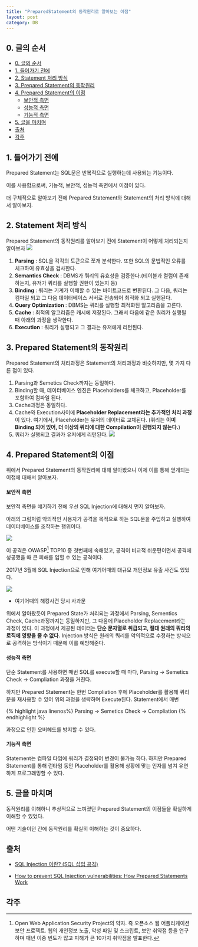 ```yaml
---
title: "PreparedStatement의 동작원리로 알아보는 이점"
layout: post
category: DB
---
```


## 0. 글의 순서

- [0. 글의 순서](#0-글의-순서)
- [1. 들어가기 전에](#1-들어가기-전에)
- [2. Statement 처리 방식](#2-statement-처리-방식)
- [3. Prepared Statement의 동작원리](#3-prepared-statement의-동작원리)
- [4. Prepared Statement의 이점](#4-prepared-statement의-이점)
    - [보안적 측면](#보안적-측면)
    - [성능적 측면](#성능적-측면)
    - [기능적 측면](#기능적-측면)
- [5. 글을 마치며](#5-글을-마치며)
- [출처](#출처)
- [각주](#각주)


## 1. 들어가기 전에

Prepared Statement는 SQL문은 반복적으로 실행하는데 사용되는 기능이다.

이를 사용함으로써, 기능적, 보안적, 성능적 측면에서 이점이 있다.

더 구체적으로 알아보기 전에 Prepared Statement와 Statement의 처리 방식에 대해서 알아보자.

## 2. Statement 처리 방식


Prepared Statement의 동작원리를 알아보기 전에 Statement이 어떻게 처리되는지 알아보자
![](https://miro.medium.com/max/700/0*BpxYqbBLM6hyylux.png)

1. **Parsing** : SQL을 각각의 토큰으로 쪼개 분석한다. 또한 SQL의 문법적인 오류를 체크하여 유효성을 검사한다.
2. **Semantics Check** : DBMS가 쿼리의 유효성을 검증한다.(테이블과 컬럼이 존재하는지, 유저가 쿼리를 실행할 권한이 있는지 등)
3. **Binding** : 쿼리는 기계가 이해할 수 있는 바이트코드로 변환된다. 그 다음, 쿼리는 컴파일 되고 그 다음 데이터베이스 서버로 전송되어 최적화 되고 실행된다.
4. **Query Optimization** :  DBMS는 쿼리를 실행할 최적화된 알고리즘을 고른다.
5. **Cache** : 최적의 알고리즘은 캐시에 저장된다. 그래서 다음에 같은 쿼리가 실행될 때 아래의 과정을 생략한다.
6. **Execution** : 쿼리가 실행되고 그 결과는 유저에게 리턴된다.


## 3. Prepared Statement의 동작원리

Prepared Statement의 처리과정은 Statement의 처리과정과 비슷하지만, 몇 가지 다른 점이 있다.

1. Parsing과 Semetics Check까지는 동일하다.
2. Binding할 때, 데이터베이스 엔진은 Placeholders를 체크하고, Placeholder를 포함하여 컴파일 된다.
3. Cache과정은 동일하다.
4. Cache와 Execution사이에 **Placeholder Replacement라는 추가적인 처리 과정**이 있다. 여기에서, Placeholder는 유저의 데이터로 교체된다. (쿼리는 **이미 Binding 되어 있어, 더 이상의 쿼리에 대한 Compilation이 진행되지 않는다.**)
5. 쿼리가 실행되고 결과가 유저에게 리턴된다.
![](https://miro.medium.com/max/700/0*ds-xeCuwyByLlVnT.png)


## 4. Prepared Statement의 이점

위에서 Prepared Statement의 동작원리에 대해 알아봤으니 이제 이를 통해 얻게되는 이점에 대해서 알아보자.
#### 보안적 측면

보안적 측면을 얘기하기 전에 우선 SQL Injection에 대해서 먼저 알아보자.

아래의 그림처럼 악의적인 사용자가 공격을 목적으로 하는 SQL문을 주입하고 실행하여 데이터베이스를 조작하는 행위이다.

![](https://www.researchgate.net/profile/Muhammad-Iqbal-274/publication/322250414/figure/fig3/AS:579066325864448@1515071578177/A-SQL-injection-attack.png)

이 공격은 OWASP[^1] TOP10 중 첫번째에 속해있고, 공격이 비교적 쉬운편이면서 공격에 성공했을 때 큰 피해를 입힐 수 있는 공격이다.

2017년 3월에 SQL Injection으로 인해 여기어때의 대규모 개인정보 유출 사건도 있었다.

![](https://img1.daumcdn.net/thumb/R1280x0/?scode=mtistory2&fname=http%3A%2F%2Fcfile23.uf.tistory.com%2Fimage%2F99D4993C5C8890FB1D148B)
- 여기어때의 해킹사건 당시 사과문

위에서 알아봤듯이 Prepared State가 처리되는 과정에서 Parsing, Sementics Check, Cache과정까지는 동일하지만, 그 다음에 Placeholder Replacement라는 과정이 있다.
이 과정에서 제공된 데이터는 **단순 문자열로 취급되고, 절대 원래의 쿼리의 로직에 영향을 줄 수 없다.**
Injection 방식은 원래의 쿼리를 악의적으로 수정하는 방식으로 공격하는 방식이기 때문에 이를 예방해준다.


#### 성능적 측면

단순 Statement를 사용하면 매번 SQL를 execute할 때 마다, Parsing -> Semetics Check -> Compliation 과정을 거친다.

하지만 Prepared Statement는 한번 Compliation 후에 Placeholder를 활용해 쿼리문을 재사용할 수 있어 위의 과정을 생략하며 Execute된다.
Statement에서 매번 

{% highlight java linenos%}
Parsing -> Semetics Check -> Compliation 
{% endhighlight %}

과정으로 인한 오버헤드를 방지할 수 있다.

#### 기능적 측면

Statement는 컴파일 타임에 쿼리가 결정되어 변경이 불가능 하다. 
하지만 Prepared Statement를 통해 런타임 동안 Placeholder를 활용해 상황에 맞는 인자를 넘겨 유연하게 프로그래밍할 수 있다.


## 5. 글을 마치며

동작원리를 이해하니 추상적으로 느껴졌던 Prepared Statement의 이점들을 확실하게 이해할 수 있었다.

어떤 기술이던 간에 동작원리를 확실히 이해하는 것이 중요하다.

## 출처

- [SQL Injection 이란? (SQL 삽입 공격)](https://noirstar.tistory.com/264)

- [How to prevent SQL Injection vulnerabilities: How Prepared Statements Work](https://www.hackedu.com/blog/how-to-prevent-sql-injection-vulnerabilities-how-prepared-statements-work)


## 각주

[^1]: Open Web Application Security Project의 약자. 즉 오픈소스 웹 어플리케이션 보안 프로젝트. 웹의 개인정보 노출, 악성 파일 및 스크립트, 보안 취약점 등을 연구하며 매년 이중 빈도가 많고 피해가 큰 10가지 취약점을 발표한다.
